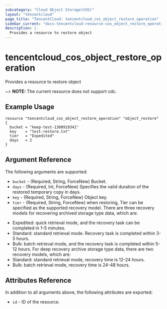 ```yaml
---
subcategory: "Cloud Object Storage(COS)"
layout: "tencentcloud"
page_title: "TencentCloud: tencentcloud_cos_object_restore_operation"
sidebar_current: "docs-tencentcloud-resource-cos_object_restore_operation"
description: |-
  Provides a resource to restore object
---
```


# tencentcloud_cos_object_restore_operation

Provides a resource to restore object

~> **NOTE:** The current resource does not support cdc.

## Example Usage

```hcl
resource "tencentcloud_cos_object_restore_operation" "object_restore" {
  bucket = "keep-test-1308919341"
  key    = "test-restore.txt"
  tier   = "Expedited"
  days   = 2
}
```

## Argument Reference

The following arguments are supported:

* `bucket` - (Required, String, ForceNew) Bucket.
* `days` - (Required, Int, ForceNew) Specifies the valid duration of the restored temporary copy in days.
* `key` - (Required, String, ForceNew) Object key.
* `tier` - (Required, String, ForceNew) when restoring, Tier can be specified as the supported recovery model.
There are three recovery models for recovering archived storage type data, which are:
- Expedited: quick retrieval mode, and the recovery task can be completed in 1-5 minutes.
- Standard: standard retrieval mode. Recovery task is completed within 3-5 hours.
- Bulk: batch retrieval mode, and the recovery task is completed within 5-12 hours.
For deep recovery archive storage type data, there are two recovery models, which are:
- Standard: standard retrieval mode, recovery time is 12-24 hours.
- Bulk: batch retrieval mode, recovery time is 24-48 hours.

## Attributes Reference

In addition to all arguments above, the following attributes are exported:

* `id` - ID of the resource.



